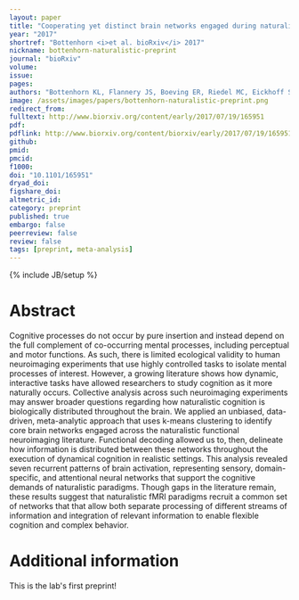 ```yaml
---
layout: paper
title: "Cooperating yet distinct brain networks engaged during naturalistic paradigms: A meta-analysis of functional MRI results"
year: "2017"
shortref: "Bottenhorn <i>et al. bioRxiv</i> 2017"
nickname: bottenhorn-naturalistic-preprint
journal: "bioRxiv"
volume:
issue:
pages:
authors: "Bottenhorn KL, Flannery JS, Boeving ER, Riedel MC, Eickhoff SB, Sutherland MT, Laird AR"
image: /assets/images/papers/bottenhorn-naturalistic-preprint.png
redirect_from:
fulltext: http://www.biorxiv.org/content/early/2017/07/19/165951
pdf:
pdflink: http://www.biorxiv.org/content/biorxiv/early/2017/07/19/165951.full.pdf
github:
pmid:
pmcid:
f1000:
doi: "10.1101/165951"
dryad_doi:
figshare_doi:
altmetric_id:
category: preprint
published: true
embargo: false
peerreview: false
review: false
tags: [preprint, meta-analysis]
---
```

{% include JB/setup %}

# Abstract

Cognitive processes do not occur by pure insertion and instead depend on the full complement of co-occurring mental processes, including perceptual and motor functions. As such, there is limited ecological validity to human neuroimaging experiments that use highly controlled tasks to isolate mental processes of interest. However, a growing literature shows how dynamic, interactive tasks have allowed researchers to study cognition as it more naturally occurs. Collective analysis across such neuroimaging experiments may answer broader questions regarding how naturalistic cognition is biologically distributed throughout the brain. We applied an unbiased, data-driven, meta-analytic approach that uses k-means clustering to identify core brain networks engaged across the naturalistic functional neuroimaging literature. Functional decoding allowed us to, then, delineate how information is distributed between these networks throughout the execution of dynamical cognition in realistic settings. This analysis revealed seven recurrent patterns of brain activation, representing sensory, domain-specific, and attentional neural networks that support the cognitive demands of naturalistic paradigms. Though gaps in the literature remain, these results suggest that naturalistic fMRI paradigms recruit a common set of networks that that allow both separate processing of different streams of information and integration of relevant information to enable flexible cognition and complex behavior.

# Additional information

This is the lab's first preprint!
